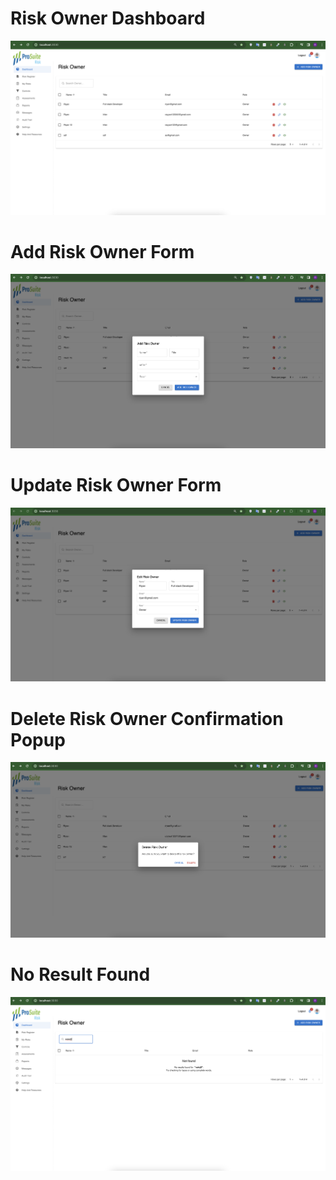 <h1> Risk Owner Dashboard </h1>

<img src="/public/preview/dashboard.png" />

<h1> Add Risk Owner Form </h1>

<img src="/public/preview/add-risk-owner.png" />

<h1> Update Risk Owner Form </h1>

<img src="/public/preview/update-risk-owner.png" />

<h1> Delete Risk Owner Confirmation Popup </h1>

<img src="/public/preview/delete-risk-owner.png" />

<h1> No Result Found </h1>

<img src="/public/preview/no-result-found.png" />